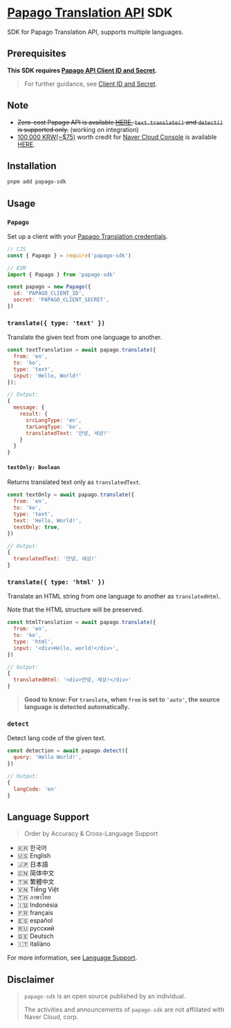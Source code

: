 # [Papago Translation API](https://guide.ncloud-docs.com/docs/en/papagotranslation-overview) SDK

SDK for Papago Translation API, supports multiple languages.

## Prerequisites

**This SDK requires [Papago API Client ID and Secret](https://console.ncloud.com).**

> For further guidance, see [Client ID and Secret](https://github.com/devjiwonchoi/papago-sdk/blob/main/docs/client-id-and-secret.md).

## Note

- ~~Zero-cost Papago API is available [HERE](https://developers.naver.com/docs/papago/README.md), `text.translate()` and `detect()` is supported only.~~ (working on integration)
- [100,000 KRW(~$75)](https://www.google.com/search?q=100000+won+to+usd) worth credit for [Naver Cloud Console](https://console.ncloud.com) is available [HERE](https://www.ncloud.com/main/).

## Installation

```bash
pnpm add papago-sdk
```

## Usage

### `Papago`

Set up a client with your [Papago Translation credentials](https://api.ncloud-docs.com/docs/en/ai-naver-papagonmt).

```js
// CJS
const { Papago } = require('papago-sdk')

// ESM
import { Papago } from 'papago-sdk'

const papago = new Papago({
  id: 'PAPAGO_CLIENT_ID',
  secret: 'PAPAGO_CLIENT_SECRET',
})
```

### `translate({ type: 'text' })`

Translate the given text from one language to another.

```js
const textTranslation = await papago.translate({
  from: 'en',
  to: 'ko',
  type: 'text',
  input: 'Hello, World!'
});

// Output:
{
  message: {
    result: {
      srcLangType: 'en',
      tarLangType: 'ko',
      translatedText: '안녕, 세상!'
    }
  }
}
```

#### `textOnly: Boolean`

Returns translated text only as `translatedText`.

```js
const textOnly = await papago.translate({
  from: 'en',
  to: 'ko',
  type: 'text',
  text: 'Hello, World!',
  textOnly: true,
})

// Output:
{
  translatedText: '안녕, 세상!'
}
```

### `translate({ type: 'html' })`

Translate an HTML string from one language to another as `translatedHtml`.

Note that the HTML structure will be preserved.

```js
const htmlTranslation = await papago.translate({
  from: 'en',
  to: 'ko',
  type: 'html',
  input: '<div>Hello, world!</div>',
})

// Output:
{
  translatedHtml: '<div>안녕, 세상!</div>'
}
```

> **Good to know: For `translate`, when `from` is set to `'auto'`, the source language is detected automatically.**

### `detect`

Detect lang code of the given text.

```js
const detection = await papago.detect({
  query: 'Hello World!',
})

// Output:
{
  langCode: 'en'
}
```

## Language Support

> Order by Accuracy & Cross-Language Support

- 🇰🇷 한국어
- 🇺🇸 English
- 🇯🇵 日本語
- 🇨🇳 简体中文
- 🇹🇼 繁體中文
- 🇻🇳 Tiếng Việt
- 🇹🇭 ภาษาไทย
- 🇮🇩 Indonésia
- 🇫🇷 français
- 🇪🇸 español
- 🇷🇺 русский
- 🇩🇪 Deutsch
- 🇮🇹 italiàno

For more information, see [Language Support](https://github.com/devjiwonchoi/papago-sdk/blob/main/docs/language-support.md).

## Disclaimer

> `papago-sdk` is an open source published by an individual.
>
> The activities and announcements of `papago-sdk` are not affiliated with Naver Cloud, corp.
